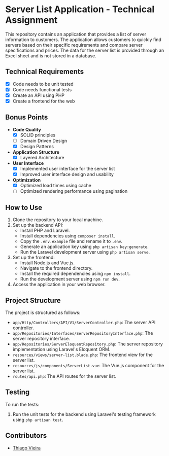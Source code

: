 # Server List Application - Technical Assignment

This repository contains an application that provides a list of server information to customers. The application allows customers to quickly find servers based on their specific requirements and compare server specifications and prices. The data for the server list is provided through an Excel sheet and is not stored in a database.

## Technical Requirements

- [x] Code needs to be unit tested
- [x] Code needs functional tests
- [x] Create an API using PHP
- [x] Create a frontend for the web

## Bonus Points

- **Code Quality**
  - [x] SOLID principles
  - [ ] Domain Driven Design
  - [x] Design Patterns

- **Application Structure**
  - [x] Layered Architecture

- **User Interface**
  - [x] Implemented user interface for the server list
  - [x] Improved user interface design and usability

- **Optimization**
  - [x] Optimized load times using cache
  - [ ] Optimized rendering performance using pagination

## How to Use

1. Clone the repository to your local machine.
2. Set up the backend API:
   - Install PHP and Laravel.
   - Install dependencies using `composer install`.
   - Copy the `.env.example` file and rename it to `.env`.
   - Generate an application key using `php artisan key:generate`.
   - Run the Laravel development server using `php artisan serve`.
3. Set up the frontend:
   - Install Node.js and Vue.js.
   - Navigate to the frontend directory.
   - Install the required dependencies using `npm install`.
   - Run the development server using `npm run dev`.
4. Access the application in your web browser.

## Project Structure

The project is structured as follows:

- `app/Http/Controllers/API/V1/ServerController.php`: The server API controller.
- `app/Repositories/Interfaces/ServerRepositoryInterface.php`: The server repository interface.
- `app/Repositories/ServerEloquentRepository.php`: The server repository implementation using Laravel's Eloquent ORM.
- `resources/views/server-list.blade.php`: The frontend view for the server list.
- `resources/js/components/ServerList.vue`: The Vue.js component for the server list.
- `routes/api.php`: The API routes for the server list.

## Testing

To run the tests:

1. Run the unit tests for the backend using Laravel's testing framework using `php artisan test`.

## Contributors

- [Thiago Vieira](https://github.com/thiagomrvieira)

